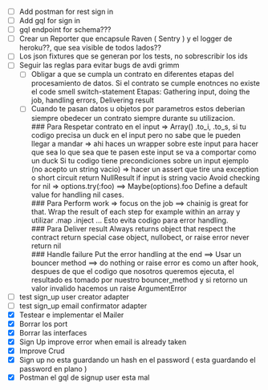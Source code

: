 - [ ] Add postman for rest sign in
- [ ] Add gql for sign in
- [ ] gql endpoint for schema???
- [ ] Crear un Reporter que encapsule Raven ( Sentry ) y el logger de heroku??, que sea visible de todos lados??
- [ ] Los json fixtures que se generan por los tests, no sobrescribir los ids
- [ ] Seguir las reglas para evitar bugs de avdi grimm
  - [ ] Obligar a que se cumpla un contrato en diferentes etapas del procesamiento de datos.
        Si el contrato se cumple enotnces no existe el code smell switch-statement
        Etapas: Gathering input, doing the job, handling errors, Delivering result
  - [ ] Cuando te pasan datos u objetos por parametros estos deberian siempre obedecer un contrato siempre durante su utilizacion.  
         ### Para Respetar contrato en el input
        => Array() .to_i, .to_s,
        si tu codigo precisa un duck en el input pero no sabe que le pueden llegar a mandar
        => ahi haces un wrapper sobre este input para hacer que sea lo que sea que te pasen
        este input se va a comportar como un duck
        Si tu codigo tiene precondiciones sobre un input ejemplo (no acepto un string vacio)
        => hacer un assert que tire una exception o short circuit return NullResult if input is string vacio
        Avoid checking for nil => options.try(:foo) ==> Maybe(options).foo
        Define a default value for handling nil cases.  
         ### Para Perform work => focus on the job ==> chainig is great for that.
        Wrap the result of each step for example within an array y utilizar .map .inject ...
        Esto evita codigo para error handling.  
         ### Para Deliver result
        Always returns object that respect the contract
        return special case object, nullobect, or raise error
        never return nil  
         ### Handle failure
        Put the error handling at the end ==> Usar un bouncer method ==> do nothing or raise error
        es como un after hook, despues de que el codigo que nosotros queremos ejecuta, el resultado
        es tomado por nuestro bouncer_method y si retorno un valor invalido hacemos un raise ArgumentError
- [ ] test sign_up user creator adapter
- [ ] test sign_up email confirmator adapter
- [X] Testear e implementar el Mailer
- [x] Borrar los port
- [x] Borrar las interfaces
- [x] Sign Up improve error when email is already taken
- [x] Improve Crud
- [X] Sign up no esta guardando un hash en el password ( esta guardando el password en plano )
- [x] Postman el gql de signup user esta mal
